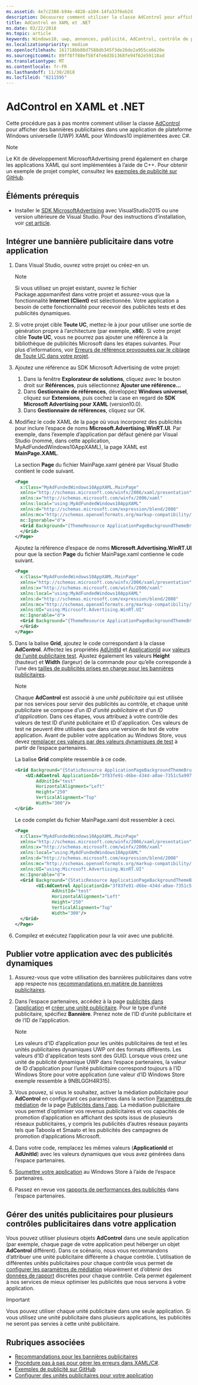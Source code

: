 ```yaml
---
ms.assetid: 4e7c2388-b94e-4828-a104-14fa33f6eb2d
description: Découvrez comment utiliser la classe AdControl pour afficher des bannières publicitaires dans une application XAML pour Windows10 (UWP).
title: AdControl en XAML et .NET
ms.date: 03/22/2018
ms.topic: article
keywords: Windows10, uwp, annonces, publicité, AdControl, contrôle de publicité, XAML, .net, procédure pas à pas
ms.localizationpriority: medium
ms.openlocfilehash: 161718bb88d7588db345f3de26de2a955ca6620e
ms.sourcegitcommit: 89ff8ff88ef58f4fe6d3b1368fe94f62e59118ad
ms.translationtype: MT
ms.contentlocale: fr-FR
ms.lasthandoff: 11/30/2018
ms.locfileid: "8211595"
---
```

# <a name="adcontrol-in-xaml-and-net"></a>AdControl en XAML et .NET


Cette procédure pas à pas montre comment utiliser la classe [AdControl](https://docs.microsoft.com/uwp/api/microsoft.advertising.winrt.ui.adcontrol) pour afficher des bannières publicitaires dans une application de plateforme Windows universelle (UWP) XAML pour Windows10 implémentées avec C#.

> [!NOTE]
> Le Kit de développement MicrosoftAdvertising prend également en charge les applications XAML qui sont implémentées à l’aide de C++. Pour obtenir un exemple de projet complet, consultez les [exemples de publicité sur GitHub](http://aka.ms/githubads).

## <a name="prerequisites"></a>Éléments prérequis

* Installer le [SDK MicrosoftAdvertising](http://aka.ms/ads-sdk-uwp) avec VisualStudio2015 ou une version ultérieure de Visual Studio. Pour des instructions d’installation, voir [cet article](install-the-microsoft-advertising-libraries.md).

## <a name="integrate-a-banner-ad-into-your-app"></a>Intégrer une bannière publicitaire dans votre application

1. Dans Visual Studio, ouvrez votre projet ou créez-en un.

    > [!NOTE]
    > Si vous utilisez un projet existant, ouvrez le fichier Package.appxmanifest dans votre projet et assurez-vous que la fonctionnalité **Internet (Client)** est sélectionnée. Votre application a besoin de cette fonctionnalité pour recevoir des publicités tests et des publicités dynamiques.

2. Si votre projet cible **Toute UC**, mettez-le à jour pour utiliser une sortie de génération propre à l’architecture (par exemple, **x86**). Si votre projet cible **Toute UC**, vous ne pourrez pas ajouter une référence à la bibliothèque de publicités Microsoft dans les étapes suivantes. Pour plus d’informations, voir [Erreurs de référence provoquées par le ciblage de Toute UC dans votre projet](known-issues-for-the-advertising-libraries.md#reference_errors).

3. Ajoutez une référence au SDK Microsoft Advertising de votre projet:

    1. Dans la fenêtre **Explorateur de solutions**, cliquez avec le bouton droit sur **Références**, puis sélectionnez **Ajouter une référence...**
    2.  Dans **Gestionnaire de références**, développez **Windows universel**, cliquez sur **Extensions**, puis cochez la case en regard de **SDK Microsoft Advertising pour XAML** (version10.0).
    3.  Dans **Gestionnaire de références**, cliquez sur OK.

4.  Modifiez le code XAML de la page où vous incorporez des publicités pour inclure l’espace de noms **Microsoft.Advertising.WinRT.UI**. Par exemple, dans l’exemple d’application par défaut généré par Visual Studio (nommé, dans cette application, MyAdFundedWindows10AppXAML), la page XAML est **MainPage.XAML**.

    La section **Page** du fichier MainPage.xaml généré par Visual Studio contient le code suivant.

    ``` xml
    <Page
      x:Class="MyAdFundedWindows10AppXAML.MainPage"
      xmlns="http://schemas.microsoft.com/winfx/2006/xaml/presentation"
      xmlns:x="http://schemas.microsoft.com/winfx/2006/xaml"
      xmlns:local="using:MyAdFundedWindows10AppXAML"
      xmlns:d="http://schemas.microsoft.com/expression/blend/2008"
      xmlns:mc="http://schemas.openxmlformats.org/markup-compatibility/2006"
      mc:Ignorable="d">
      <Grid Background="{ThemeResource ApplicationPageBackgroundThemeBrush}">
      </Grid>
    </Page>
    ```

    Ajoutez la référence d’espace de noms **Microsoft.Advertising.WinRT.UI** pour que la section **Page** du fichier MainPage.xaml contienne le code suivant.

    ``` xml
    <Page
      x:Class="MyAdFundedWindows10AppXAML.MainPage"
      xmlns="http://schemas.microsoft.com/winfx/2006/xaml/presentation"
      xmlns:x="http://schemas.microsoft.com/winfx/2006/xaml"
      xmlns:local="using:MyAdFundedWindows10AppXAML"
      xmlns:d="http://schemas.microsoft.com/expression/blend/2008"
      xmlns:mc="http://schemas.openxmlformats.org/markup-compatibility/2006"
      xmlns:UI="using:Microsoft.Advertising.WinRT.UI"
      mc:Ignorable="d">
      <Grid Background="{ThemeResource ApplicationPageBackgroundThemeBrush}">
      </Grid>
    </Page>
    ```

5. Dans la balise **Grid**, ajoutez le code correspondant à la classe **AdControl**. Affectez les propriétés [AdUnitId](https://docs.microsoft.com/uwp/api/microsoft.advertising.winrt.ui.adcontrol.adunitid) et [ApplicationId](https://docs.microsoft.com/uwp/api/microsoft.advertising.winrt.ui.adcontrol.applicationid) aux [valeurs de l'unité publicitaire test](set-up-ad-units-in-your-app.md#test-ad-units). Ajustez également les valeurs **Height** (hauteur) et **Width** (largeur) de la commande pour qu’elle corresponde à l’une des [tailles de publicités prises en charge pour les bannières publicitaires](supported-ad-sizes-for-banner-ads.md).

    > [!NOTE]
    > Chaque **AdControl** est associé à une *unité publicitaire* qui est utilisée par nos services pour servir des publicités au contrôle, et chaque unité publicitaire se compose d’un *ID d'unité publicitaire* et d'un *ID d'application*. Dans ces étapes, vous attribuez à votre contrôle des valeurs de test ID d’unité publicitaire et ID d'application. Ces valeurs de test ne peuvent être utilisées que dans une version de test de votre application. Avant de publier votre application au Windows Store, vous devez [remplacer ces valeurs par des valeurs dynamiques de test](#release) à partir de l’espace partenaires.

    La balise **Grid** complète ressemble à ce code.

    ``` xml
    <Grid Background="{StaticResource ApplicationPageBackgroundThemeBrush}">
        <UI:AdControl ApplicationId="3f83fe91-d6be-434d-a0ae-7351c5a997f1"
            AdUnitId="test"
            HorizontalAlignment="Left"
            Height="250"
            VerticalAlignment="Top"
            Width="300"/>
    </Grid>
    ```

    Le code complet du fichier MainPage.xaml doit ressembler à ceci.

    ``` xml
    <Page
      x:Class="MyAdFundedWindows10AppXAML.MainPage"
      xmlns="http://schemas.microsoft.com/winfx/2006/xaml/presentation"
      xmlns:x="http://schemas.microsoft.com/winfx/2006/xaml"
      xmlns:local="using:MyAdFundedWindows10AppXAML"
      xmlns:d="http://schemas.microsoft.com/expression/blend/2008"
      xmlns:mc="http://schemas.openxmlformats.org/markup-compatibility/2006"
      xmlns:UI="using:Microsoft.Advertising.WinRT.UI"
      mc:Ignorable="d">
      <Grid Background="{StaticResource ApplicationPageBackgroundThemeBrush}">
            <UI:AdControl ApplicationId="3f83fe91-d6be-434d-a0ae-7351c5a997f1"
                  AdUnitId="test"
                  HorizontalAlignment="Left"
                  Height="250"
                  VerticalAlignment="Top"
                  Width="300"/>
      </Grid>
    </Page>
    ```

6.  Compilez et exécutez l’application pour la voir avec une publicité.

<span id="release" />

## <a name="release-your-app-with-live-ads"></a>Publier votre application avec des publicités dynamiques

1. Assurez-vous que votre utilisation des bannières publicitaires dans votre app respecte nos [recommandations en matière de bannières publicitaires](ui-and-user-experience-guidelines.md#guidelines-for-banner-ads).

2.  Dans l’espace partenaires, accédez à la page [publicités dans l’application](../publish/in-app-ads.md) et [créer une unité publicitaire](set-up-ad-units-in-your-app.md#live-ad-units). Pour le type d’unité publicitaire, spécifiez **Bannière**. Prenez note de l’ID d’unité publicitaire et de l’ID de l’application.
    > [!NOTE]
    > Les valeurs d'ID d’application pour les unités publicitaires de test et les unités publicitaires dynamiques UWP ont des formats différents. Les valeurs d’ID d'application tests sont des GUID. Lorsque vous créez une unité de publicité dynamique UWP dans l’espace partenaires, la valeur de ID d’application pour l’unité publicitaire correspond toujours à l’ID Windows Store pour votre application (une valeur d’ID Windows Store exemple ressemble à 9NBLGGH4R315).

3. Vous pouvez, si vous le souhaitez, activer la médiation publicitaire pour **AdControl** en configurant ces paramètres dans la section [Paramètres de médiation](../publish/in-app-ads.md#mediation) de la page [Publicités dans l'app](../publish/in-app-ads.md). La médiation publicitaire vous permet d’optimiser vos revenus publicitaires et vos capacités de promotion d’application en affichant des spots issus de plusieurs réseaux publicitaires, y compris les publicités d’autres réseaux payants tels que Taboola et Smaato et les publicités des campagnes de promotion d’applications Microsoft.

4.  Dans votre code, remplacez les mêmes valeurs (**ApplicationId** et **AdUnitId**) avec les valeurs dynamiques que vous avez générées dans l’espace partenaires.

5.  [Soumettre votre application](../publish/app-submissions.md) au Windows Store à l’aide de l’espace partenaires.

6.  Passez en revue vos [rapports de performances des publicités](../publish/advertising-performance-report.md) dans l’espace partenaires.

<span id="manage" />

## <a name="manage-ad-units-for-multiple-ad-controls-in-your-app"></a>Gérer des unités publicitaires pour plusieurs contrôles publicitaires dans votre application

Vous pouvez utiliser plusieurs objets **AdControl** dans une seule application (par exemple, chaque page de votre application peut héberger un objet **AdControl** différent). Dans ce scénario, nous vous recommandons d’attribuer une unité publicitaire différente à chaque contrôle. L’utilisation de différentes unités publicitaires pour chaque contrôle vous permet de [configurer les paramètres de médiation](../publish/in-app-ads.md#mediation) séparément et d’obtenir des [données de rapport](../publish/advertising-performance-report.md) discrètes pour chaque contrôle. Cela permet également à nos services de mieux optimiser les publicités que nous servons à votre application.

> [!IMPORTANT]
> Vous pouvez utiliser chaque unité publicitaire dans une seule application. Si vous utilisez une unité publicitaire dans plusieurs applications, les publicités ne seront pas servies à cette unité publicitaire.

## <a name="related-topics"></a>Rubriques associées

* [Recommandations pour les bannières publicitaires](ui-and-user-experience-guidelines.md#guidelines-for-banner-ads)
* [Procédure pas à pas pour gérer les erreurs dans XAML/C#](error-handling-in-xamlc-walkthrough.md).
* [Exemples de publicité sur GitHub](http://aka.ms/githubads)
* [Configurer des unités publicitaires pour votre application](set-up-ad-units-in-your-app.md)
